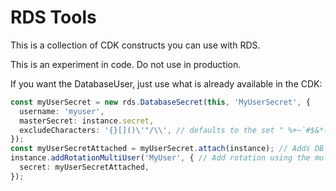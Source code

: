 # RDS Tools

This is a collection of CDK constructs you can use with RDS.

This is an experiment in code. Do not use in production.

If you want the DatabaseUser, just use what is already available in the CDK:

```typescript
const myUserSecret = new rds.DatabaseSecret(this, 'MyUserSecret', {
  username: 'myuser',
  masterSecret: instance.secret,
  excludeCharacters: '{}[]()\'"/\\', // defaults to the set " %+~`#$&*()|[]{}:;<>?!'/@\"\\"
});
const myUserSecretAttached = myUserSecret.attach(instance); // Adds DB connections information in the secret
instance.addRotationMultiUser('MyUser', { // Add rotation using the multi user scheme
  secret: myUserSecretAttached,
});
```

